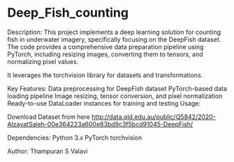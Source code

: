 # Deep_Fish_counting

 Description: This project implements a deep learning solution for counting fish in underwater imagery, specifically focusing on the DeepFish dataset. The code provides a comprehensive data preparation pipeline using PyTorch, including resizing images, converting them to tensors, and normalizing pixel values. 
 
 It leverages the torchvision library for datasets and transformations.  
 
 Key Features:  Data preprocessing for DeepFish dataset PyTorch-based data loading pipeline Image resizing, tensor conversion, and pixel normalization Ready-to-use DataLoader instances for training and testing Usage: 

 Download Dataset from here http://data.qld.edu.au/public/Q5842/2020-AlzayatSaleh-00e364223a600e83bd9c3f5bcd91045-DeepFish/

  Dependencies: 
   Python 3.x
   PyTorch 
   torchvision 
   
 Author: Thampuran S Valavi
 